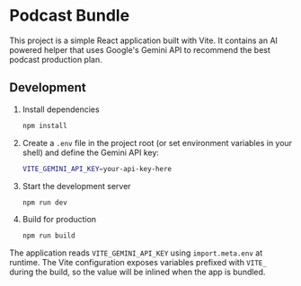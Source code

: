 # Podcast Bundle

This project is a simple React application built with Vite. It contains an AI powered helper that uses Google's Gemini API to recommend the best podcast production plan.

## Development

1. Install dependencies
   ```bash
   npm install
   ```
2. Create a `.env` file in the project root (or set environment variables in your shell) and define the Gemini API key:
   ```bash
   VITE_GEMINI_API_KEY=your-api-key-here
   ```
3. Start the development server
   ```bash
   npm run dev
   ```
4. Build for production
   ```bash
   npm run build
   ```

The application reads `VITE_GEMINI_API_KEY` using `import.meta.env` at runtime. The Vite configuration exposes variables prefixed with `VITE_` during the build, so the value will be inlined when the app is bundled.
